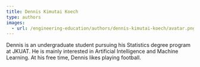 ```yaml
---
title: Dennis Kimutai Koech
type: authors
images:
  - url: /engineering-education/authors/dennis-kimutai-koech/avatar.png
---
```

Dennis is an undergraduate student pursuing his Statistics degree program at JKUAT. He is mainly interested in Artificial Intelligence and Machine Learning. At his free time, Dennis likes playing football.
